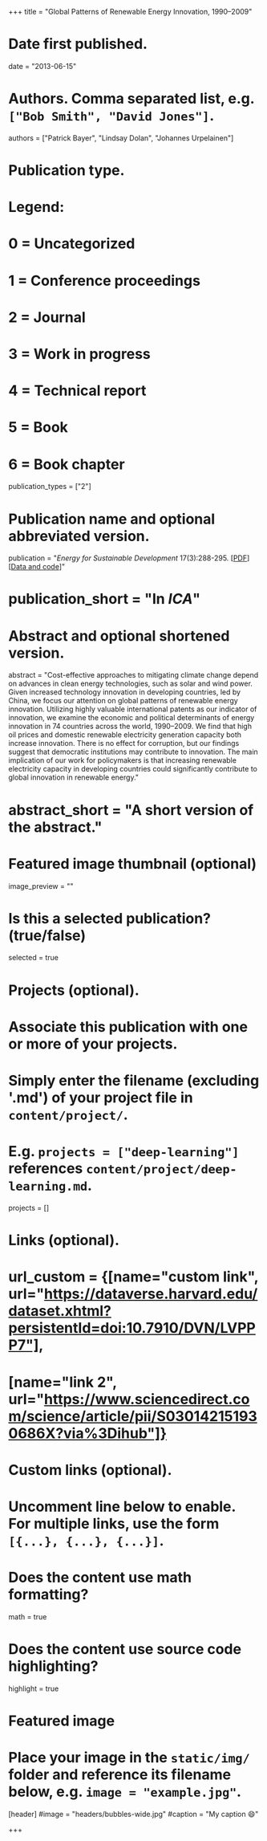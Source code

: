 +++
title = "Global Patterns of Renewable Energy Innovation, 1990–2009"

# Date first published.
date = "2013-06-15"

# Authors. Comma separated list, e.g. `["Bob Smith", "David Jones"]`.
authors = ["Patrick Bayer", "Lindsay Dolan", "Johannes Urpelainen"]

# Publication type.
# Legend:
# 0 = Uncategorized
# 1 = Conference proceedings
# 2 = Journal
# 3 = Work in progress
# 4 = Technical report
# 5 = Book
# 6 = Book chapter
publication_types = ["2"]

# Publication name and optional abbreviated version.
publication = "*Energy for Sustainable Development* 17(3):288-295. [[PDF](https://www.sciencedirect.com/science/article/pii/S0973082613000094)] [[Data and code](https://dataverse.harvard.edu/dataset.xhtml?persistentId=doi:10.7910/DVN/5NYEQN)]"
# publication_short = "In *ICA*"

# Abstract and optional shortened version.
abstract = "Cost-effective approaches to mitigating climate change depend on advances in clean energy technologies, such as solar and wind power. Given increased technology innovation in developing countries, led by China, we focus our attention on global patterns of renewable energy innovation. Utilizing highly valuable international patents as our indicator of innovation, we examine the economic and political determinants of energy innovation in 74 countries across the world, 1990–2009. We find that high oil prices and domestic renewable electricity generation capacity both increase innovation. There is no effect for corruption, but our findings suggest that democratic institutions may contribute to innovation. The main implication of our work for policymakers is that increasing renewable electricity capacity in developing countries could significantly contribute to global innovation in renewable energy."
# abstract_short = "A short version of the abstract."

# Featured image thumbnail (optional)
image_preview = ""

# Is this a selected publication? (true/false)
selected = true

# Projects (optional).
#   Associate this publication with one or more of your projects.
#   Simply enter the filename (excluding '.md') of your project file in `content/project/`.
#   E.g. `projects = ["deep-learning"]` references `content/project/deep-learning.md`.
projects = []

# Links (optional).
# url_custom = {[name="custom link", url="https://dataverse.harvard.edu/dataset.xhtml?persistentId=doi:10.7910/DVN/LVPPP7"],
#             [name="link 2", url="https://www.sciencedirect.com/science/article/pii/S030142151930686X?via%3Dihub"]}


# Custom links (optional).
#   Uncomment line below to enable. For multiple links, use the form `[{...}, {...}, {...}]`.
 


# Does the content use math formatting?
math = true

# Does the content use source code highlighting?
highlight = true

# Featured image
# Place your image in the `static/img/` folder and reference its filename below, e.g. `image = "example.jpg"`.
[header]
#image = "headers/bubbles-wide.jpg"
#caption = "My caption 😄"

+++
